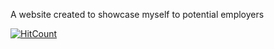 A website created to showcase myself to potential employers


[![HitCount](http://hits.dwyl.io/prithvirajkadiyala/prithvirajkadiyala.github.io.svg)](http://hits.dwyl.io/prithvirajkadiyala/prithvirajkadiyala.github.io)
